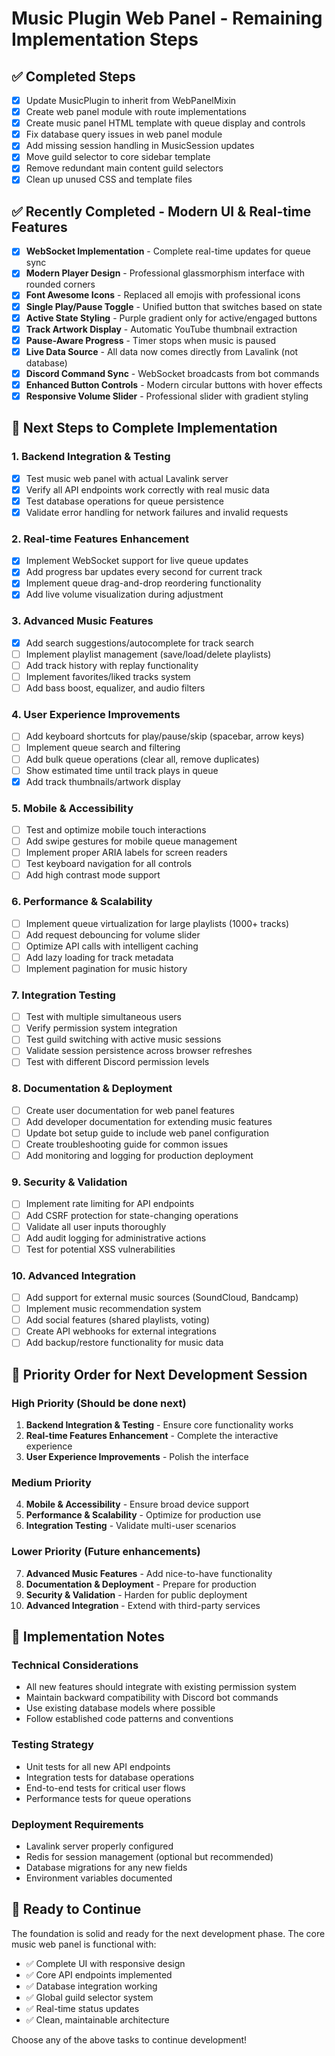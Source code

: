 # Music Plugin Web Panel - Remaining Implementation Steps

## ✅ **Completed Steps**
- [x] Update MusicPlugin to inherit from WebPanelMixin
- [x] Create web panel module with route implementations
- [x] Create music panel HTML template with queue display and controls
- [x] Fix database query issues in web panel module
- [x] Add missing session handling in MusicSession updates
- [x] Move guild selector to core sidebar template
- [x] Remove redundant main content guild selectors
- [x] Clean up unused CSS and template files

## ✅ **Recently Completed - Modern UI & Real-time Features**
- [x] **WebSocket Implementation** - Complete real-time updates for queue sync
- [x] **Modern Player Design** - Professional glassmorphism interface with rounded corners
- [x] **Font Awesome Icons** - Replaced all emojis with professional icons
- [x] **Single Play/Pause Toggle** - Unified button that switches based on state
- [x] **Active State Styling** - Purple gradient only for active/engaged buttons
- [x] **Track Artwork Display** - Automatic YouTube thumbnail extraction
- [x] **Pause-Aware Progress** - Timer stops when music is paused
- [x] **Live Data Source** - All data now comes directly from Lavalink (not database)
- [x] **Discord Command Sync** - WebSocket broadcasts from bot commands
- [x] **Enhanced Button Controls** - Modern circular buttons with hover effects
- [x] **Responsive Volume Slider** - Professional slider with gradient styling

## 🔄 **Next Steps to Complete Implementation**

### **1. Backend Integration & Testing**
- [x] Test music web panel with actual Lavalink server
- [x] Verify all API endpoints work correctly with real music data
- [x] Test database operations for queue persistence
- [x] Validate error handling for network failures and invalid requests

### **2. Real-time Features Enhancement**
- [x] Implement WebSocket support for live queue updates
- [x] Add progress bar updates every second for current track
- [x] Implement queue drag-and-drop reordering functionality
- [x] Add live volume visualization during adjustment

### **3. Advanced Music Features**
- [x] Add search suggestions/autocomplete for track search
- [ ] Implement playlist management (save/load/delete playlists)
- [ ] Add track history with replay functionality
- [ ] Implement favorites/liked tracks system
- [ ] Add bass boost, equalizer, and audio filters

### **4. User Experience Improvements**
- [ ] Add keyboard shortcuts for play/pause/skip (spacebar, arrow keys)
- [ ] Implement queue search and filtering
- [ ] Add bulk queue operations (clear all, remove duplicates)
- [ ] Show estimated time until track plays in queue
- [x] Add track thumbnails/artwork display

### **5. Mobile & Accessibility**
- [ ] Test and optimize mobile touch interactions
- [ ] Add swipe gestures for mobile queue management
- [ ] Implement proper ARIA labels for screen readers
- [ ] Test keyboard navigation for all controls
- [ ] Add high contrast mode support

### **6. Performance & Scalability**
- [ ] Implement queue virtualization for large playlists (1000+ tracks)
- [ ] Add request debouncing for volume slider
- [ ] Optimize API calls with intelligent caching
- [ ] Add lazy loading for track metadata
- [ ] Implement pagination for music history

### **7. Integration Testing**
- [ ] Test with multiple simultaneous users
- [ ] Verify permission system integration
- [ ] Test guild switching with active music sessions
- [ ] Validate session persistence across browser refreshes
- [ ] Test with different Discord permission levels

### **8. Documentation & Deployment**
- [ ] Create user documentation for web panel features
- [ ] Add developer documentation for extending music features
- [ ] Update bot setup guide to include web panel configuration
- [ ] Create troubleshooting guide for common issues
- [ ] Add monitoring and logging for production deployment

### **9. Security & Validation**
- [ ] Implement rate limiting for API endpoints
- [ ] Add CSRF protection for state-changing operations
- [ ] Validate all user inputs thoroughly
- [ ] Add audit logging for administrative actions
- [ ] Test for potential XSS vulnerabilities

### **10. Advanced Integration**
- [ ] Add support for external music sources (SoundCloud, Bandcamp)
- [ ] Implement music recommendation system
- [ ] Add social features (shared playlists, voting)
- [ ] Create API webhooks for external integrations
- [ ] Add backup/restore functionality for music data

## 🎯 **Priority Order for Next Development Session**

### **High Priority (Should be done next)**
1. **Backend Integration & Testing** - Ensure core functionality works
2. **Real-time Features Enhancement** - Complete the interactive experience
3. **User Experience Improvements** - Polish the interface

### **Medium Priority**
4. **Mobile & Accessibility** - Ensure broad device support
5. **Performance & Scalability** - Optimize for production use
6. **Integration Testing** - Validate multi-user scenarios

### **Lower Priority (Future enhancements)**
7. **Advanced Music Features** - Add nice-to-have functionality
8. **Documentation & Deployment** - Prepare for production
9. **Security & Validation** - Harden for public deployment
10. **Advanced Integration** - Extend with third-party services

## 📝 **Implementation Notes**

### **Technical Considerations**
- All new features should integrate with existing permission system
- Maintain backward compatibility with Discord bot commands
- Use existing database models where possible
- Follow established code patterns and conventions

### **Testing Strategy**
- Unit tests for all new API endpoints
- Integration tests for database operations
- End-to-end tests for critical user flows
- Performance tests for queue operations

### **Deployment Requirements**
- Lavalink server properly configured
- Redis for session management (optional but recommended)
- Database migrations for any new fields
- Environment variables documented

## 🚀 **Ready to Continue**

The foundation is solid and ready for the next development phase. The core music web panel is functional with:
- ✅ Complete UI with responsive design
- ✅ Core API endpoints implemented
- ✅ Database integration working
- ✅ Global guild selector system
- ✅ Real-time status updates
- ✅ Clean, maintainable architecture

Choose any of the above tasks to continue development!